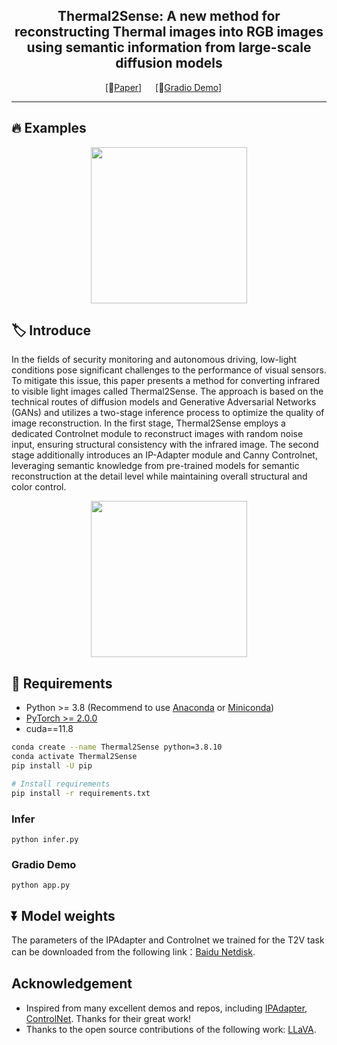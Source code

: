 
<!-- ## <div align="center"><b>Thermal2Sense</b></div> -->

<div align="center">
  
## Thermal2Sense: A new method for reconstructing Thermal images into RGB images using semantic information from large-scale diffusion models
[📄[Paper]()] &emsp; [🚀[Gradio Demo](http://lst-showroom.natapp1.cc)] &emsp; <br>

</div>


---
## 🔥 **Examples**

<p align="center">
  <img src="https://github.com/no996no007/Thermal2Sense/assets/135965025/75e38c30-36cf-4509-bf70-84f3116086a5" height=250>
</p>


## 🏷️ Introduce

In the fields of security monitoring and autonomous driving, low-light conditions pose significant challenges to the performance of visual sensors. To mitigate this issue, this paper presents a method for converting infrared to visible light images called Thermal2Sense. The approach is based on the technical routes of diffusion models and Generative Adversarial Networks (GANs) and utilizes a two-stage inference process to optimize the quality of image reconstruction. In the first stage, Thermal2Sense employs a dedicated Controlnet module to reconstruct images with random noise input, ensuring structural consistency with the infrared image. The second stage additionally introduces an IP-Adapter module and Canny Controlnet, leveraging semantic knowledge from pre-trained models for semantic reconstruction at the detail level while maintaining overall structural and color control.
<p align="center">
  <img src="https://github.com/no996no007/Thermal2Sense/assets/135965025/b0abef6b-c629-4a9e-ba74-6a95df7d27f2" height=250>
</p>



## 🔧 Requirements

- Python >= 3.8 (Recommend to use [Anaconda](https://www.anaconda.com/download/#linux) or [Miniconda](https://docs.conda.io/en/latest/miniconda.html))
- [PyTorch >= 2.0.0](https://pytorch.org/)
- cuda==11.8

```bash
conda create --name Thermal2Sense python=3.8.10
conda activate Thermal2Sense
pip install -U pip

# Install requirements
pip install -r requirements.txt
```

### Infer
```setup
python infer.py
```

### Gradio Demo
```setup
python app.py
```


## ⏬ Model weights

The parameters of the IPAdapter and Controlnet we trained for the T2V task can be downloaded from the following link：[Baidu Netdisk](https://pan.baidu.com/s/1toBfPoF6b2-z_PYO8PpaaQ?pwd=ip7r).


## Acknowledgement
* Inspired from many excellent demos and repos, including [IPAdapter](https://github.com/tencent-ailab/IP-Adapter), [ControlNet](https://github.com/lllyasviel/ControlNet). Thanks for their great work!
* Thanks to the open source contributions of the following work: [LLaVA](https://github.com/haotian-liu/LLaVA). 





